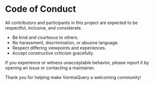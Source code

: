 # Code of Conduct

All contributors and participants in this project are expected to be respectful, inclusive, and considerate.

- Be kind and courteous to others.
- No harassment, discrimination, or abusive language.
- Respect differing viewpoints and experiences.
- Accept constructive criticism gracefully.

If you experience or witness unacceptable behavior, please report it by opening an issue or contacting a maintainer.

Thank you for helping make VormiaQuery a welcoming community!
